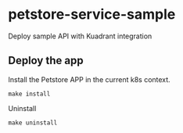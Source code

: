 # petstore-service-sample
Deploy sample API with Kuadrant integration


## Deploy the app

Install the Petstore APP in the current k8s context.

```
make install
```

Uninstall 
```
make uninstall
```
